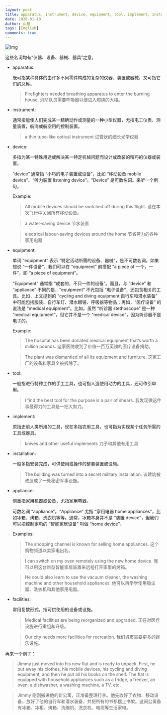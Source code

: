 ```yaml
---
layout: post
title: apparatus, instrument, device, equipment, tool, implement, installation, appliance, facilities 区别
date: 2020-01-10
Author: 山猪
tags: [English]
comments: true
---
```

![img](https://cookmankitchenequipments.files.wordpress.com/2015/09/commercial-kitchen-equipment-supplies-l-40da9a0c49163d9c.jpg)

<!-- more -->

这些名词均有“仪器、设备、器械、器具”之意。

- apparatus:

    既可指某种具体的由许多不同零件构成的复杂的仪器、装置或器械，又可指它们的总称。

    >Firefighters needed breathing apparatus to enter the burning house.
    >消防队员需要呼吸器以便进入燃烧的大楼。

- instrument:

    通常指能使人们完成某一精确动作或测量的一种小型仪器，尤指电工仪表、测量装置，航海或航空用的控制装置。

    >a thin tube-like optical instrument
    >试管状的细长光学仪器

- device:
    
    多指为某一特殊用途或解决某一特定机械问题而设计或改装的精巧的仪器或装置。

    “device” 通常指 “小巧的电子装置或设备”，比如 “移动设备 mobile device”、“听力装置 listening device”。“Device” 是可数名词。来听一个例句。

    Example:
    >All mobile devices should be switched off during this flight.
    >请在本次飞行中关闭所有移动设备。

    >a water-saving device
    >节水装置

    >electrical labour-saving devices around the home
    >节省劳力的各种家用电器

- equipment:

    单词 “equipment” 表示 “特定活动所需的设备、器械”，是不可数名词。如果想说 “一件设备”，我们可以在 “equipment” 前搭配 “a piece of 一个，一件”，即 “a piece of equipment”。

    “Equipment” 通常指 “成套的，不只一件的设备”。而且，与 “device” 和 “appliance” 不同的是，“equipment” 不光包括 “电子设备”，还包含相关的工具。比如，上文提到的 “cycling and diving equipment 自行车和潜水装备” 中可能包括服装、自行车灯、潜水眼镜、呼吸器等物品；再如，“医疗设备” 的说法是 “medical equipment”。比如，虽然 “听诊器 stethoscope” 是一种 “medical equipment”，但它并不是一个 “medical device”，因为听诊器不是电子的。

    Example:

    >The hospital has been donated medical equipment that’s worth a million pounds.
    >这家医院收到了价值一百万英镑的医疗设备捐助。 

    >The plant was dismantled of all its equipment and furniture.
    >这家工厂的设备和家具全被拆除了。

- tool:
    
    一般指进行特种工作的手工工具，也可指人造使用动力的工具，还可作引申用。

    >I find the best tool for the purpose is a pair of shears.
    >我发现做这件事最得力的工具是一把大剪刀。

- implement:

    原指史前人类所用的工具，现在多指农用工具，也可指为实现某个任务所需的工具或器具。

    >knives and other useful implements
    >刀子和其他有用工具

- installation:

    一般多指安装完成，可供使用或操作的整套装置或设施。

    >The building was turned into a secret military installation.
    >该建筑被改造成了一处秘密军事设施。

- appliance:

    侧重指家用机器或设备，尤指家用电器。

    可数名词 “appliance”。“Appliance” 尤指 “家用电器 home appliances”，比如冰箱、烤箱、洗衣机等等。通常，冰箱本身并不是 “装置 device”，但我们可以把控制家电的 “智能家居设备” 叫做 “home device”。

    Examples:

    >The shopping channel is known for selling home appliances.
    >这个购物频道以卖家电出名。

    >I can switch on my oven remotely using the new home device.
    >我可以用这台新型智能家居装置来远程打开家里的烤箱。

    >He could also learn to use the vacuum cleaner, the washing machine and other household appliances.
    >他可以再学学使用吸尘器、洗衣机和其他家用电器。

- facilities:
    
    常用复数形式，指可供使用的设备或设施。

    >Medical facilities are being reorganized and upgraded.
    >正在对医疗设施进行重组和升级。

    >Our city needs more facilities for recreation.
    >我们城市需要更多的娱乐设施。


再来一个例子：

>Jimmy just moved into his new flat and is ready to unpack. First, he put away his clothes, his mobile devices, his cycling and diving equipment, and then he put all his books on the shelf. The flat is equipped with household appliances such as a fridge, a freezer, an oven, a dishwasher, a washing machine, a TV, etc.

>Jimmy 刚刚搬进他的新公寓，正准备整理行李。他先收好了衣物、移动设备，放好了他的自行车和潜水装备，并把所有的书都摆上书架。这间公寓备有冰箱、冰柜、烤箱、洗碗机、洗衣机、电视等生活家电。